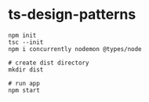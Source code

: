 # ts-design-patterns

```shell
npm init
tsc --init
npm i concurrently nodemon @types/node

# create dist directory
mkdir dist

# run app
npm start
```